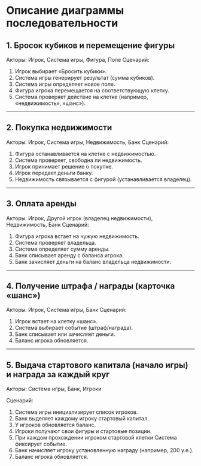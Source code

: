 # Описание диаграммы последовательности

## 1. Бросок кубиков и перемещение фигуры

Акторы: Игрок, Система игры, Фигура, Поле
Сценарий:

1. Игрок выбирает «Бросить кубики».
2. Система игры генерирует результат (сумма кубиков).
3. Система игры определяет новое поле.
4. Фигура игрока перемещается на соответствующую клетку.
5. Система проверяет действие на клетке (например, «недвижимость», «шанс»).

---

## 2. Покупка недвижимости

Акторы: Игрок, Система игры, Недвижимость, Банк
Сценарий:

1. Фигура останавливается на клетке с недвижимостью.
2. Система проверяет, свободна ли недвижимость.
3. Игрок принимает решение о покупке.
4. Игрок передает деньги банку.
5. Недвижимость связывается с фигурой (устанавливается владелец).

---

## 3. Оплата аренды

Акторы: Игрок, Другой игрок (владелец недвижимости), Недвижимость, Банк
Сценарий:

1. Фигура игрока встает на чужую недвижимость.
2. Система проверяет владельца.
3. Система определяет сумму аренды.
4. Банк списывает аренду с баланса игрока.
5. Банк зачисляет деньги на баланс владельца недвижимости.

---

## 4. Получение штрафа / награды (карточка «шанс»)

Акторы: Игрок, Система игры, Банк
Сценарий:

1. Игрок встает на клетку «шанс».
2. Система выбирает событие (штраф/награда).
3. Банк списывает или зачисляет деньги.
4. Баланс игрока обновляется.

---

## 5. Выдача стартового капитала (начало игры) и награда за каждый круг

Акторы: Система игры, Банк, Игроки

Сценарий:

1. Система игры инициализирует список игроков.
2. Банк выделяет каждому игроку стартовый капитал.
3. У игроков обновляется баланс.
4. Игроки получают свои фигуры и стартовые позиции.
5. При каждом прохождении игроком стартовой клетки Система фиксирует событие.
6. Банк начисляет игроку установленную награду (например, 200 у.e.).
7. Баланс игрока обновляется.
